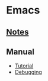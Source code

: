 
# Emacs

## [Notes](./emacs.md)

## Manual

- [Tutorial](./tutorial.md)
- [Debugging](./debug.md)


